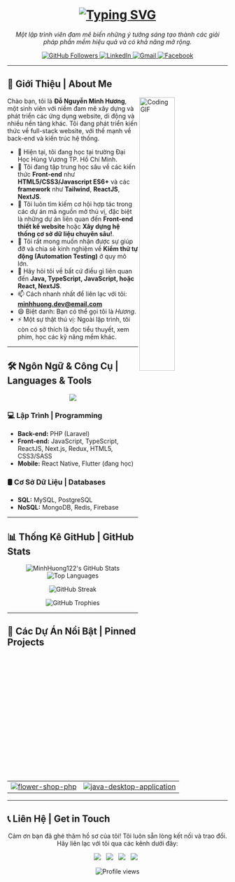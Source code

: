 <h1 align="center">
  <a href="https://git.io/typing-svg"><img src="https://readme-typing-svg.herokuapp.com?font=Fira+Code&pause=1000&color=8B36C2&center=true&vCenter=true&width=500&lines=Hi+there%2C+m%C3%ACnh+l%C3%A0+Minh+H%C6%B0%C6%A1ng;M%C3%ACnh+%C4%91ang+h%E1%BB%8Dc+t%E1%BA%A1i+DHV;D%C6%B0%E1%BB%9Bi+%C4%91%C3%A2y+l%C3%A0+Github+Profile+c%E1%BB%A7a+m%C3%ACnh" alt="Typing SVG" /></a>
</h1>

<p align="center">
  <em>Một lập trình viên đam mê biến những ý tưởng sáng tạo thành các giải pháp phần mềm hiệu quả và có khả năng mở rộng.</em>
</p>

<p align="center">
  <a href="https://github.com/MinhHuong122?tab=followers">
    <img src="https://img.shields.io/github/followers/MinhHuong122?label=Followers&style=social" alt="GitHub Followers">
  </a>
  <a href="https://www.linkedin.com/in/your-linkedin-username">
    <img src="https://img.shields.io/badge/LinkedIn-0077B5?style=for-the-badge&logo=linkedin&logoColor=white" alt="LinkedIn">
  </a>
  <a href="mailto:minhhuong.dev@email.com">
    <img src="https://img.shields.io/badge/Gmail-D14836?style=for-the-badge&logo=gmail&logoColor=white" alt="Gmail">
  </a>
    <a href="https://www.facebook.com/your-facebook-profile">
    <img src="https://img.shields.io/badge/Facebook-1877F2?style=for-the-badge&logo=facebook&logoColor=white" alt="Facebook">
  </a>
</p>

---

## 🚀 Giới Thiệu | About Me

<p align="left">
  <img src="https://media1.giphy.com/media/v1.Y2lkPTc5MGI3NjExb2Rxd2MwNTVramt6YWNmYWxtYjVwZWh2OTZrbW0wa3RxNGg1eW9ocCZlcD12MV9pbnRlcm5hbF9naWZfYnlfaWQmY3Q9Zw/L1R1tvI9svkIWwpVYr/giphy.gif" alt="Coding GIF" width="40%" align="right"/>
</p>

Chào bạn, tôi là **Đỗ Nguyễn Minh Hương**, một sinh viên với niềm đam mê xây dựng và phát triển các ứng dụng website, di động và nhiều nền tảng khác. Tôi đang phát triển kiến thức về full-stack website, với thế mạnh về back-end và kiến trúc hệ thống.

- 🔭 Hiện tại, tôi đang học tại trường Đại Học Hùng Vương TP. Hồ Chí Minh.
- 🌱 Tôi đang tập trung học sâu về các kiến thức **Front-end** như **HTML5/CSS3/Javascript ES6+** và các **framework** như **Tailwind**, **ReactJS**, **NextJS**.
- 👯 Tôi luôn tìm kiếm cơ hội hợp tác trong các dự án mã nguồn mở thú vị, đặc biệt là những dự án liên quan đến **Front-end thiết kế website** hoặc **Xây dựng hệ thống cơ sở dữ liệu chuyên sâu!**.
- 🤔 Tôi rất mong muốn nhận được sự giúp đỡ và chia sẻ kinh nghiệm về **Kiểm thử tự động (Automation Testing)** ở quy mô lớn.
- 💬 Hãy hỏi tôi về bất cứ điều gì liên quan đến **Java, TypeScript, JavaScript, hoặc React, NextJS**.
- 📫 Cách nhanh nhất để liên lạc với tôi: [**minhhuong.dev@email.com**](mailto:minhhuong.dev@email.com)
- 😄 Biệt danh: Bạn có thể gọi tôi là _Hương_.
- ⚡ Một sự thật thú vị: Ngoài lập trình, tôi còn có sở thích là đọc tiểu thuyết, xem phim, học các kỹ năng mềm khác.

---

## 🛠️ Ngôn Ngữ & Công Cụ | Languages & Tools

<p align="center">
  <a href="https://skillicons.dev">
    <img src="https://skillicons.dev/icons?i=java,spring,hibernate,python,django,javascript,typescript,react,nextjs,nodejs,express,mysql,postgres,mongodb,redis,docker,kubernetes,aws,gcp,git,github,postman,figma,idea,vscode&perline=10" />
  </a>
</p>

### 💻 Lập Trình | Programming

- **Back-end:** PHP (Laravel)
- **Front-end:** JavaScript, TypeScript, ReactJS, Next.js, Redux, HTML5, CSS3/SASS
- **Mobile:** React Native, Flutter (đang học)

### 🛢️ Cơ Sở Dữ Liệu | Databases

- **SQL:** MySQL, PostgreSQL
- **NoSQL:** MongoDB, Redis, Firebase

---

## 📊 Thống Kê GitHub | GitHub Stats

<p align="center">
  <img src="https://github-readme-stats.vercel.app/api?username=MinhHuong122&show_icons=true&theme=tokyonight&icon_color=79ff97&hide_border=true&count_private=true" alt="MinhHuong122's GitHub Stats" />
  <img src="https://github-readme-stats.vercel.app/api/top-langs/?username=MinhHuong122&layout=compact&theme=tokyonight&hide_border=true&langs_count=8" alt="Top Languages" />
</p>
<p align="center">
  <img src="https://github-readme-streak-stats.herokuapp.com?user=MinhHuong122&theme=dark&hide_border=true" alt="GitHub Streak" />
</p>
<p align="center">
  <img src="https://github-profile-trophy.vercel.app/?username=MinhHuong122&theme=dracula&no-frame=true&no-bg=true&margin-w=4" alt="GitHub Trophies" />
</p>

---

## 📌 Các Dự Án Nổi Bật | Pinned Projects

<table>
  <tr>
    <td>
      <a href="https://github.com/MinhHuong122/flower-shop-php">
        <img src="https://github-readme-stats.vercel.app/api/pin/?username=MinhHuong122&repo=flower-shop-php&theme=radical&cache_seconds=10" alt="flower-shop-php">
      </a>
    </td>
    <td>
      <a href="https://github.com/MinhHuong122/java-desktop-application">
        <img src="https://github-readme-stats.vercel.app/api/pin/?username=MinhHuong122&repo=java-desktop-application&theme=tokyonight&cache_seconds=10" alt="java-desktop-application">
      </a>
    </td>
  </tr>
</table>

---

## 📞 Liên Hệ | Get in Touch

<p align="center">
  Cảm ơn bạn đã ghé thăm hồ sơ của tôi! Tôi luôn sẵn lòng kết nối và trao đổi. <br/>
  Hãy liên lạc với tôi qua các kênh dưới đây:
</p>

<p align="center">
  <a href="https://www.linkedin.com/in/your-linkedin-username" target="_blank"><img src="https://img.shields.io/badge/LinkedIn-0077B5?style=for-the-badge&logo=linkedin&logoColor=white" /></a> &nbsp;
  <a href="mailto:minhhuong.dev@email.com"><img src="https://img.shields.io/badge/Gmail-D14836?style=for-the-badge&logo=gmail&logoColor=white" /></a> &nbsp;
  <a href="https://twitter.com/your-twitter-handle" target="_blank"><img src="https://img.shields.io/badge/Twitter-1DA1F2?style=for-the-badge&logo=twitter&logoColor=white" /></a> &nbsp;
  <a href="https://www.facebook.com/your-facebook-profile" target="_blank"><img src="https://img.shields.io/badge/Facebook-1877F2?style=for-the-badge&logo=facebook&logoColor=white" /></a> &nbsp;
</p>

<p align="center">
  <img src="https://komarev.com/ghpvc/?username=MinhHuong122&label=Profile%20views&color=0e75b6&style=flat" alt="Profile views" />
</p>
